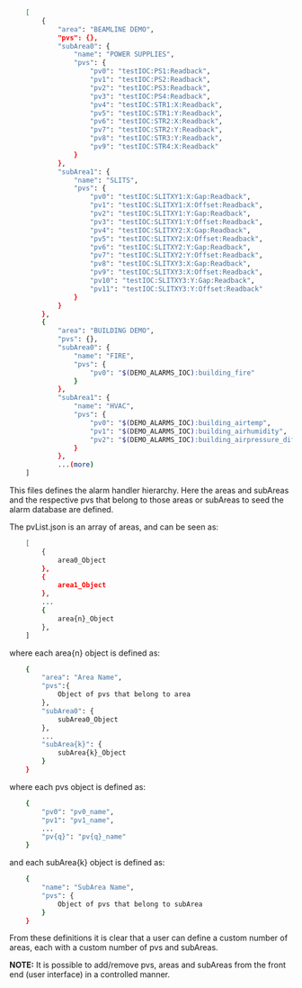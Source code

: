<br/>

```bash
    [
        {
            "area": "BEAMLINE DEMO",
            "pvs": {},
            "subArea0": {
                "name": "POWER SUPPLIES",
                "pvs": {
                    "pv0": "testIOC:PS1:Readback",
                    "pv1": "testIOC:PS2:Readback",
                    "pv2": "testIOC:PS3:Readback",
                    "pv3": "testIOC:PS4:Readback",
                    "pv4": "testIOC:STR1:X:Readback",
                    "pv5": "testIOC:STR1:Y:Readback",
                    "pv6": "testIOC:STR2:X:Readback",
                    "pv7": "testIOC:STR2:Y:Readback",
                    "pv8": "testIOC:STR3:Y:Readback",
                    "pv9": "testIOC:STR4:X:Readback"
                }
            },
            "subArea1": {
                "name": "SLITS",
                "pvs": {
                    "pv0": "testIOC:SLITXY1:X:Gap:Readback",
                    "pv1": "testIOC:SLITXY1:X:Offset:Readback",
                    "pv2": "testIOC:SLITXY1:Y:Gap:Readback",
                    "pv3": "testIOC:SLITXY1:Y:Offset:Readback",
                    "pv4": "testIOC:SLITXY2:X:Gap:Readback",
                    "pv5": "testIOC:SLITXY2:X:Offset:Readback",
                    "pv6": "testIOC:SLITXY2:Y:Gap:Readback",
                    "pv7": "testIOC:SLITXY2:Y:Offset:Readback",
                    "pv8": "testIOC:SLITXY3:X:Gap:Readback",
                    "pv9": "testIOC:SLITXY3:X:Offset:Readback",
                    "pv10": "testIOC:SLITXY3:Y:Gap:Readback",
                    "pv11": "testIOC:SLITXY3:Y:Offset:Readback"
                }
            }
        },
        {
            "area": "BUILDING DEMO",
            "pvs": {},
            "subArea0": {
                "name": "FIRE",
                "pvs": {
                    "pv0": "$(DEMO_ALARMS_IOC):building_fire"
                }
            },
            "subArea1": {
                "name": "HVAC",
                "pvs": {
                    "pv0": "$(DEMO_ALARMS_IOC):building_airtemp",
                    "pv1": "$(DEMO_ALARMS_IOC):building_airhumidity",
                    "pv2": "$(DEMO_ALARMS_IOC):building_airpressure_diff"
                }
            },
            ...(more)
    ]
```

This files defines the alarm handler hierarchy. Here the areas and subAreas and the respective pvs that belong to those areas or subAreas to seed the alarm database are defined.

The pvList.json is an array of areas, and can be seen as:

```bash
    [
        { 
            area0_Object
        },
        { 
            area1_Object
        },
        ...
        { 
            area{n}_Object
        },
    ]
```

where each area{n} object is defined as:

```bash
    {
        "area": "Area Name",
        "pvs":{ 
            Object of pvs that belong to area 
        },
        "subArea0": {
            subArea0_Object
        },
        ...
        "subArea{k}": {
            subArea{k}_Object
        }
    }
```

where each pvs object is defined as:

```bash
    {
        "pv0": "pv0_name",
        "pv1": "pv1_name",
        ...
        "pv{q}": "pv{q}_name"
    }
```

and each subArea{k} object is defined as:

```bash
    {
        "name": "SubArea Name",
        "pvs": {
            Object of pvs that belong to subArea
        }
    }
```

From these definitions it is clear that a user can define a custom number of areas, each with a custom number of pvs and subAreas.

**NOTE:** It is possible to add/remove pvs, areas and subAreas from the front end (user interface) in a controlled manner.